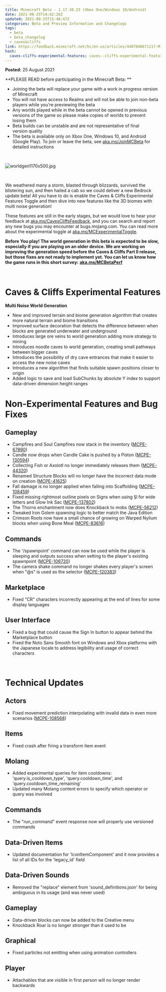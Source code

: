 ```yaml
---
title: Minecraft Beta - 1.17.30.23 (Xbox One/Windows 10/Android)
date: 2021-08-25T14:42:26Z
updated: 2021-08-25T15:48:47Z
categories: Beta and Preview Information and Changelogs
tags:
  - beta
  - beta_changelog
  - caves&cliffs
link: https://feedback.minecraft.net/hc/en-us/articles/4407848671117-Minecraft-Beta-1-17-30-23-Xbox-One-Windows-10-Android
hash:
  caves-cliffs-experimental-features: caves--cliffs-experimental-features
---
```


**Posted:** 25 August 2021

**PLEASE READ before participating in the Minecraft Beta: **

- Joining the beta will replace your game with a work in progress version of Minecraft 
- You will not have access to Realms and will not be able to join non-beta players while you're previewing the beta
- Any worlds played while in the beta cannot be opened in previous versions of the game so please make copies of worlds to prevent losing them 
- Beta builds can be unstable and are not representative of final version quality 
- The beta is available only on Xbox One, Windows 10, and Android (Google Play). To join or leave the beta, see [aka.ms/JoinMCBeta](https://aka.ms/JoinMCBeta) for detailed instructions

 

![worldgen1170x500.jpg](https://feedback.minecraft.net/hc/article_attachments/4407848582157/worldgen1170x500.jpg)

 

We weathered many a storm, blasted through blizzards, survived the blistering sun, and then hailed a cab so we could deliver a new Bedrock update beta! All you have to do is enable the Caves & Cliffs Experimental Features Toggle and then dive into new features like the 3D biomes with multi noise generation!

These features are still in the early stages, but we would love to hear your feedback at [aka.ms/CavesCliffsFeedback](https://aka.ms/CavesCliffsFeedback), and you can search and report any new bugs you may encounter at bugs.mojang.com. You can read more about the experimental toggle at [aka.ms/MCExperimentalToggle](https://aka.ms/MCExperimentalToggle).

**Before You play! The world generation in this beta is expected to be slow, especially if you are playing on an older device. We are working on improving the generation speed before the Caves & Cliffs Part II release, but those fixes are not ready to implement yet. You can let us know how the game runs in this short survey:** [**aka.ms/MCBetaPerf**](https://aka.ms/MCBetaPerf)

 

# **Caves & Cliffs Experimental Features**

**Multi Noise World Generation**

- New and improved terrain and biome generation algorithm that creates more natural terrain and biome transitions
- Improved surface decoration that detects the difference between when blocks are generated underwater and underground
- Introduces large ore veins to world generation adding more strategy to mining
- Introduces noodle caves to world generation, creating small pathways between bigger caves
- Introduces the possibility of dry cave entrances that make it easier to access the new noise caves
- Introduces a new algorithm that finds suitable spawn positions closer to origin
- Added logic to save and load SubChunks by absolute Y index to support data-driven dimension height ranges

# **Non-Experimental Features and Bug Fixes**

## **Gameplay**

- Campfires and Soul Campfires now stack in the inventory ([MCPE-67890](https://bugs.mojang.com/browse/MCPE-67890))
- Candle now drops when Candle Cake is pushed by a Piston ([MCPE-130594](https://bugs.mojang.com/browse/MCPE-130594))
- Collecting Fish or Axolotl no longer immediately releases them (<u>[MCPE-44320](https://bugs.mojang.com/browse/MCPE-44320)</u>)
- Renamed Structure Blocks will no longer have the incorrect data mode on creation ([MCPE-41625](https://bugs.mojang.com/browse/MCPE-41625))
- Fall damage is no longer applied when falling into Scaffolding ([MCPE-108459](https://bugs.mojang.com/browse/MCPE-108459))
- Fixed missing rightmost outline pixels on Signs when using §l for wide letters and Glow Ink Sac ([MCPE-137802](https://bugs.mojang.com/browse/MCPE-137802))
- The Thorns enchantment now does Knockback to mobs ([MCPE-56212](https://bugs.mojang.com/browse/MCPE-56212))
- Tweaked Iron Golem spawning logic to better match the Java Edition
- Crimson Roots now have a small chance of growing on Warped Nylium blocks when using Bone Meal ([MCPE-83616](https://bugs.mojang.com/browse/MCPE-83616))

## **Commands**

- The '/spawnpoint' command can now be used while the player is sleeping and outputs success when setting to the player's existing spawnpoint ([MCPE-106720](https://bugs.mojang.com/browse/MCPE-106720))
- The camera shake command no longer shakes every player's screen when "@s" is used as the selector ([MCPE-120383](https://bugs.mojang.com/browse/MCPE-120383))

## **Marketplace**

- Fixed "CR" characters incorrectly appearing at the end of lines for some display languages

## **User Interface**

- Fixed a bug that could cause the Sign In button to appear behind the Marketplace button
- Fixed the Noto Sans Smooth font on Windows and Xbox platforms with the Japanese locale to address legibility and usage of correct characters

 

# **Technical Updates**

## **Actors**

- Fixed movement prediction interpolating with invalid data in even more scenarios ([MCPE-108568](https://bugs.mojang.com/browse/MCPE-108568))

## **Items**

- Fixed crash after firing a transform item event

## **Molang**

- Added experimental queries for item cooldowns: 'query.is_cooldown_type', 'query.cooldown_time', and 'query.cooldown_time_remaining'
- Updated many Molang content errors to specify which operator or query was involved

## **Commands**

- The "run_command" event response now will properly use versioned commands

## **Data-Driven Items**

- Updated documentation for 'IconItemComponent' and it now provides a list of all IDs for the 'legacy_id' field

## **Data-Driven Sounds**

- Removed the "replace" element from 'sound_definitions.json' for being ambiguous in its usage (and was never used)

## **Gameplay**

- Data-driven blocks can now be added to the Creative menu
- Knockback Roar is no longer stronger than it used to be

## **Graphical**

- Fixed particles not emitting when using animation controllers

## **Player**

- Attachables that are visible in first person will no longer render backwards
